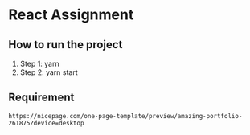 # React Assignment

## How to run the project

1. Step 1: yarn
2. Step 2: yarn start

## Requirement

`https://nicepage.com/one-page-template/preview/amazing-portfolio-261875?device=desktop`
